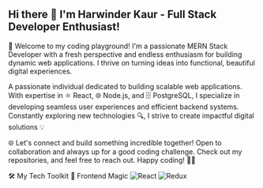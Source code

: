 ## Hi there 👋 I'm Harwinder Kaur - Full Stack Developer Enthusiast!
🚀 Welcome to my coding playground! I'm a passionate MERN Stack Developer with a fresh perspective and endless enthusiasm for building dynamic web applications. I thrive on turning ideas into functional, beautiful digital experiences.

A passionate individual dedicated to building scalable web applications. With expertise in ⚛️ React, 🌐 Node.js, and 🗄️ PostgreSQL, I specialize in developing seamless user experiences and efficient backend systems. Constantly exploring new technologies 🔍, I strive to create impactful digital solutions 💡

🌐 Let's connect and build something incredible together! Open to collaboration and always up for a good coding challenge. Check out my repositories, and feel free to reach out. Happy coding! 🚀✨

🛠️ My Tech Toolkit
🌈 Frontend Magic
![React](https://img.shields.io/badge/React-20232A?style=for-the-badge&logo=react&logoColor=61DAFB)
![Redux](https://img.shields.io/badge/Redux-593D88?style=for-the-badge&logo=redux&logoColor=white)

<!--
**Harwinderiam/harwinderiam** is a ✨ _special_ ✨ repository because its `README.md` (this file) appears on your GitHub profile.

Here are some ideas to get you started:

- 🔭 I’m currently working on ...
- 🌱 I’m currently learning ...
- 👯 I’m looking to collaborate on ...
- 🤔 I’m looking for help with ...
- 💬 Ask me about ...
- 📫 How to reach me: ...
- 😄 Pronouns: ...
- ⚡ Fun fact: ...
-->
